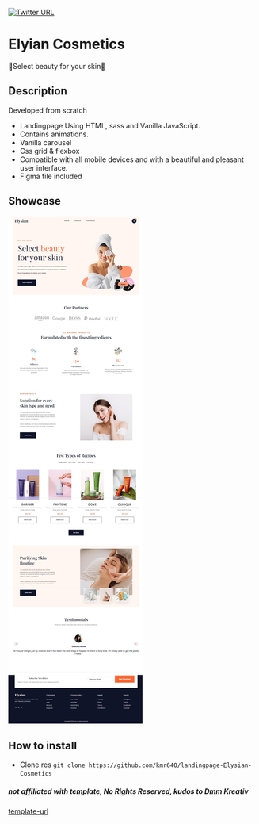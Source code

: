 [![Twitter URL](https://img.shields.io/twitter/url/https/twitter.com/kmr640.svg?style=social&label=Follow%20%40kmr640)](https://twitter.com/kmr640)

# Elyian Cosmetics
💄Select beauty for your skin💄

## Description
Developed from scratch

- Landingpage Using HTML, sass and Vanilla JavaScript.
- Contains animations.
- Vanilla carousel
- Css grid & flexbox
- Compatible with all mobile devices and with a beautiful and pleasant user interface.
- Figma file included

## Showcase
![desktop](https://github.com/kmr640/landingpage-Elysian-Cosmetics/blob/main/img/elysian-desktop.jpeg)

## How to install
 - Clone res
```git clone https://github.com/kmr640/landingpage-Elysian-Cosmetics```


##### not affiliated with template, No Rights Reserved, kudos to Dmm Kreativ
[template-url](https://ui8.net/dmm-kreativ/products/uniquepages)
